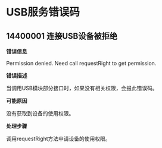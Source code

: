 # USB服务错误码

## 14400001 连接USB设备被拒绝

**错误信息**

Permission denied. Need call requestRight to get permission.

**错误描述**

当调用USB模块部分接口时，如果没有相关权限，会报此错误码。

**可能原因**

没有获取到设备的使用权限。

**处理步骤**

调用requestRight方法申请设备的使用权限。